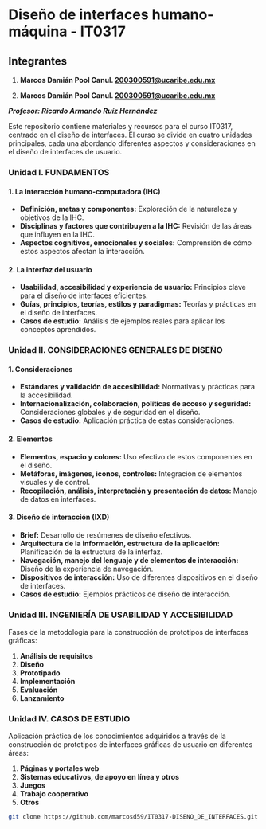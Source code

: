 # Diseño de interfaces humano-máquina - IT0317

## Integrantes

1. **Marcos Damián Pool Canul. 200300591@ucaribe.edu.mx**

2. **Marcos Damián Pool Canul. 200300591@ucaribe.edu.mx**

***Profesor: Ricardo Armando Ruíz Hernández***

Este repositorio contiene materiales y recursos para el curso IT0317, centrado en el diseño de interfaces. El curso se divide en cuatro unidades principales, cada una abordando diferentes aspectos y consideraciones en el diseño de interfaces de usuario.

### Unidad I. FUNDAMENTOS

#### 1. La interacción humano-computadora (IHC)
   - **Definición, metas y componentes:** Exploración de la naturaleza y objetivos de la IHC.
   - **Disciplinas y factores que contribuyen a la IHC:** Revisión de las áreas que influyen en la IHC.
   - **Aspectos cognitivos, emocionales y sociales:** Comprensión de cómo estos aspectos afectan la interacción.

#### 2. La interfaz del usuario
   - **Usabilidad, accesibilidad y experiencia de usuario:** Principios clave para el diseño de interfaces eficientes.
   - **Guías, principios, teorías, estilos y paradigmas:** Teorías y prácticas en el diseño de interfaces.
   - **Casos de estudio:** Análisis de ejemplos reales para aplicar los conceptos aprendidos.

### Unidad II. CONSIDERACIONES GENERALES DE DISEÑO

#### 1. Consideraciones
   - **Estándares y validación de accesibilidad:** Normativas y prácticas para la accesibilidad.
   - **Internacionalización, colaboración, políticas de acceso y seguridad:** Consideraciones globales y de seguridad en el diseño.
   - **Casos de estudio:** Aplicación práctica de estas consideraciones.

#### 2. Elementos
   - **Elementos, espacio y colores:** Uso efectivo de estos componentes en el diseño.
   - **Metáforas, imágenes, iconos, controles:** Integración de elementos visuales y de control.
   - **Recopilación, análisis, interpretación y presentación de datos:** Manejo de datos en interfaces.

#### 3. Diseño de interacción (IXD)
   - **Brief:** Desarrollo de resúmenes de diseño efectivos.
   - **Arquitectura de la información, estructura de la aplicación:** Planificación de la estructura de la interfaz.
   - **Navegación, manejo del lenguaje y de elementos de interacción:** Diseño de la experiencia de navegación.
   - **Dispositivos de interacción:** Uso de diferentes dispositivos en el diseño de interfaces.
   - **Casos de estudio:** Ejemplos prácticos de diseño de interacción.

### Unidad III. INGENIERÍA DE USABILIDAD Y ACCESIBILIDAD

Fases de la metodología para la construcción de prototipos de interfaces gráficas:
   1. **Análisis de requisitos**
   2. **Diseño**
   3. **Prototipado**
   4. **Implementación**
   5. **Evaluación**
   6. **Lanzamiento**

### Unidad IV. CASOS DE ESTUDIO

Aplicación práctica de los conocimientos adquiridos a través de la construcción de prototipos de interfaces gráficas de usuario en diferentes áreas:
   1. **Páginas y portales web**
   2. **Sistemas educativos, de apoyo en línea y otros**
   3. **Juegos**
   4. **Trabajo cooperativo**
   5. **Otros**

```bash
git clone https://github.com/marcosd59/IT0317-DISENO_DE_INTERFACES.git
```
